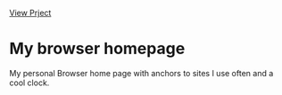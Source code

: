 [View Prject](https://luacomtil.github.io/H415/)
# My browser homepage
My personal Browser home page with anchors to sites I use often and a cool clock.
